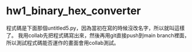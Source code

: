 # hw1_binary_hex_converter
程式碼是下面那個untitled5.py，因為當初在寫的時候沒改名字，所以就叫這樣了。
我用collab先把程式碼寫出來，然後再用git直接push到main branch裡面，所以測試程式碼能否運作的畫面會用collab測試。

